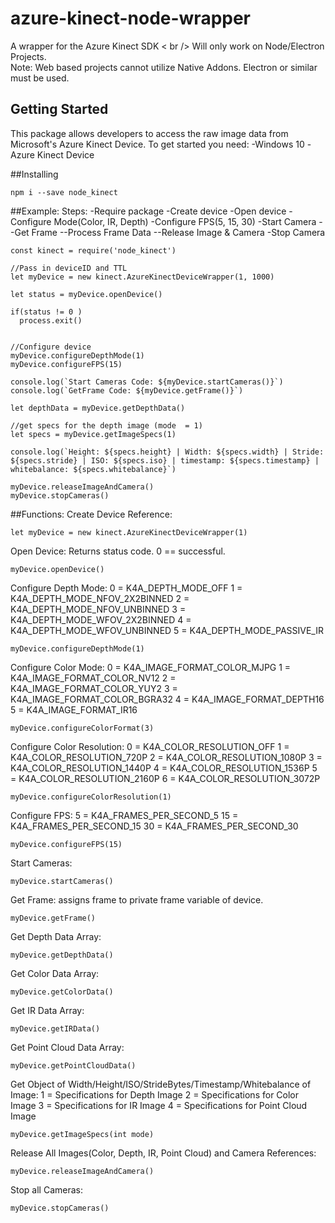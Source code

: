 # azure-kinect-node-wrapper
A wrapper for the Azure Kinect SDK < br /> Will only work on Node/Electron Projects.  
Note: Web based projects cannot utilize Native Addons. Electron or similar must be used.

## Getting Started
This package allows developers to access the raw image data from Microsoft's Azure Kinect Device. To get started you need:
-Windows 10
-Azure Kinect Device


##Installing
```
npm i --save node_kinect
```

##Example:
Steps:
-Require package
-Create device
-Open device
-Configure Mode(Color, IR, Depth)
-Configure FPS(5, 15, 30)
-Start Camera
--Get Frame
--Process Frame Data
--Release Image & Camera
-Stop Camera

```
const kinect = require('node_kinect')

//Pass in deviceID and TTL
let myDevice = new kinect.AzureKinectDeviceWrapper(1, 1000)

let status = myDevice.openDevice()

if(status != 0 ) 
  process.exit()


//Configure device
myDevice.configureDepthMode(1)
myDevice.configureFPS(15)

console.log(`Start Cameras Code: ${myDevice.startCameras()}`)
console.log(`GetFrame Code: ${myDevice.getFrame()}`)

let depthData = myDevice.getDepthData()

//get specs for the depth image (mode  = 1)
let specs = myDevice.getImageSpecs(1)

console.log(`Height: ${specs.height} | Width: ${specs.width} | Stride: ${specs.stride} | ISO: ${specs.iso} | timestamp: ${specs.timestamp} | whitebalance: ${specs.whitebalance}`)

myDevice.releaseImageAndCamera()
myDevice.stopCameras()
```

##Functions:
Create Device Reference:
```
let myDevice = new kinect.AzureKinectDeviceWrapper(1)
```
Open Device: Returns status code. 
0 == successful.
```
myDevice.openDevice()
```
Configure Depth Mode:
0 = K4A_DEPTH_MODE_OFF
1 = K4A_DEPTH_MODE_NFOV_2X2BINNED
2 = K4A_DEPTH_MODE_NFOV_UNBINNED
3 = K4A_DEPTH_MODE_WFOV_2X2BINNED
4 = K4A_DEPTH_MODE_WFOV_UNBINNED
5 = K4A_DEPTH_MODE_PASSIVE_IR
```
myDevice.configureDepthMode(1)
```
Configure Color Mode:
0 = K4A_IMAGE_FORMAT_COLOR_MJPG
1 = K4A_IMAGE_FORMAT_COLOR_NV12
2 = K4A_IMAGE_FORMAT_COLOR_YUY2
3 = K4A_IMAGE_FORMAT_COLOR_BGRA32
4 = K4A_IMAGE_FORMAT_DEPTH16
5 = K4A_IMAGE_FORMAT_IR16
```
myDevice.configureColorFormat(3)
```
Configure Color Resolution:
0 = K4A_COLOR_RESOLUTION_OFF
1 = K4A_COLOR_RESOLUTION_720P
2 = K4A_COLOR_RESOLUTION_1080P
3 = K4A_COLOR_RESOLUTION_1440P
4 = K4A_COLOR_RESOLUTION_1536P
5 = K4A_COLOR_RESOLUTION_2160P
6 = K4A_COLOR_RESOLUTION_3072P
```
myDevice.configureColorResolution(1)
```
Configure FPS:
5 = K4A_FRAMES_PER_SECOND_5
15 = K4A_FRAMES_PER_SECOND_15
30 = K4A_FRAMES_PER_SECOND_30
```
myDevice.configureFPS(15)
```
Start Cameras:
```
myDevice.startCameras()
```
Get Frame: assigns frame to private frame variable of device.
```
myDevice.getFrame()
```
Get Depth Data Array:
```
myDevice.getDepthData()
```
Get Color Data Array:
```
myDevice.getColorData()
```
Get IR Data Array:
```
myDevice.getIRData()
```
Get Point Cloud Data Array:
```
myDevice.getPointCloudData()
```
Get Object of Width/Height/ISO/StrideBytes/Timestamp/Whitebalance of Image:
1 = Specifications for Depth Image
2 = Specifications for Color Image
3 = Specifications for IR Image
4 = Specifications for Point Cloud Image
```
myDevice.getImageSpecs(int mode)
```
Release All Images(Color, Depth, IR, Point Cloud) and Camera References:
```
myDevice.releaseImageAndCamera()
```
Stop all Cameras:
```
myDevice.stopCameras()
```

